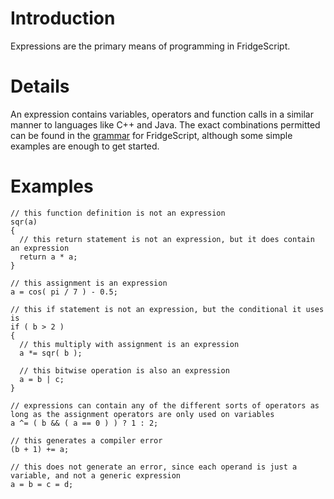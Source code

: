 # Introduction #

Expressions are the primary means of programming in FridgeScript.


# Details #

An expression contains variables, operators and function calls in a similar manner to languages like C++ and Java. The exact combinations permitted can be found in the [grammar](Grammar.md) for FridgeScript, although some simple examples are enough to get started.

# Examples #
```
// this function definition is not an expression
sqr(a)
{
  // this return statement is not an expression, but it does contain an expression
  return a * a;
}

// this assignment is an expression
a = cos( pi / 7 ) - 0.5;

// this if statement is not an expression, but the conditional it uses is
if ( b > 2 )
{
  // this multiply with assignment is an expression
  a *= sqr( b );

  // this bitwise operation is also an expression
  a = b | c;
}

// expressions can contain any of the different sorts of operators as long as the assignment operators are only used on variables
a ^= ( b && ( a == 0 ) ) ? 1 : 2;

// this generates a compiler error
(b + 1) += a;

// this does not generate an error, since each operand is just a variable, and not a generic expression
a = b = c = d;
```